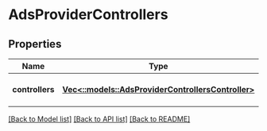 # AdsProviderControllers

## Properties
Name | Type | Description | Notes
------------ | ------------- | ------------- | -------------
**controllers** | [**Vec<::models::AdsProviderControllersController>**](AdsProviderControllersController.md) |  | [optional] [default to null]

[[Back to Model list]](../README.md#documentation-for-models) [[Back to API list]](../README.md#documentation-for-api-endpoints) [[Back to README]](../README.md)


